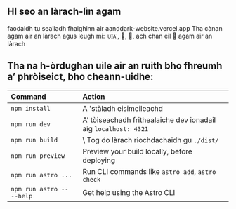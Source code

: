 ## HI seo an làrach-lìn agam
faodaidh tu sealladh fhaighinn air aanddark-website.vercel.app Tha cànan agam air an làrach agus leugh mi: 🇺🇦, 🏴󠁧󠁢󠁥󠁮󠁧󠁿, 🏴󠁧󠁢󠁳󠁣󠁴󠁿, ach chan eil 🏴󠁧󠁢󠁳󠁣󠁴󠁿  agam air an làrach
## Tha na h-òrdughan uile air an ruith bho fhreumh a’ phròiseict, bho cheann-uidhe:
| Command                   | Action                                           |
| :------------------------ | :----------------------------------------------- |
| `npm install`             | A 'stàladh eisimeileachd                         |
| `npm run dev`             | A’ tòiseachadh frithealaiche dev ionadail aig `localhost: 4321`      |
| `npm run build`           |\ Tog do làrach riochdachaidh gu `./dist/`        |
| `npm run preview`         | Preview your build locally, before deploying     |
| `npm run astro ...`       | Run CLI commands like `astro add`, `astro check` |
| `npm run astro -- --help` | Get help using the Astro CLI                     |
